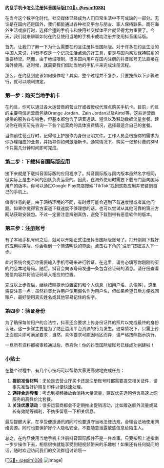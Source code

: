 **约旦手机卡怎么注册抖音国际版[[TG💪+ @esim1088](https://t.me/s/esim1088)]**

在当今这个数字化时代，社交媒体已经成为人们日常生活中不可或缺的一部分。无论是在国内还是国外，我们都能通过各种社交平台与朋友、家人保持联系。而在海外生活或旅行时，选择合适的手机卡和使用社交媒体平台就显得尤为重要了。今天，我们就来聊聊如何在约旦使用当地的手机卡成功注册并使用抖音国际版。

首先，让我们了解一下为什么需要在约旦注册抖音国际版。对于许多在约旦生活的中国人来说，抖音不仅是一个记录生活点滴的好工具，更是与国内亲友保持联系的重要桥梁。然而，由于地域限制，很多国内用户在国内注册的抖音账号无法直接在海外使用。这时候，就需要我们借助当地的手机卡来完成注册流程。

那么，在约旦到底该如何操作呢？其实，整个过程并不复杂，只要按照以下步骤进行，就可以顺利搞定。

### 第一步：购买当地手机卡

在约旦，你可以通过各大运营商的营业厅或者授权代理点购买手机卡。目前，约旦的主要电信运营商包括Orange Jordan、Zain Jordan以及Airtel等。这些运营商提供的服务各有特色，但基本都包含了语音通话、短信以及移动数据流量套餐。建议你在购买前先咨询一下各个运营商的具体资费情况，选择最适合自己的套餐。

当你前往营业厅时，记得带上护照作为身份证明文件。工作人员会根据你的需求为你办理相应的业务，并指导你如何激活新卡。通常情况下，购买一张预付费的SIM卡只需几分钟时间即可完成。

### 第二步：下载抖音国际版应用

接下来就是下载抖音国际版的应用程序了。抖音国际版与国内版本虽然名字相同，但实际上是由不同的团队负责运营的。因此，在海外使用时需要下载专门面向国际用户的版本。你可以通过Google Play商店搜索“TikTok”找到这款应用并安装到自己的手机上。

值得注意的是，由于网络环境的不同，有时候可能会遇到下载速度慢或者其他问题。如果你觉得官方渠道下载速度不够理想的话，也可以尝试从其他可靠的第三方网站获取安装包。不过一定要注意辨别真伪，避免下载到带有恶意软件的版本。

### 第三步：注册账号

有了本地手机号码之后，就可以开始正式注册抖音国际版账号了。打开刚刚下载好的应用程序后，你会看到一个简洁明快的界面。点击右下角的“注册”按钮进入下一步。

此时系统会提示你需要输入手机号码来进行验证。在这里，请务必填写你刚刚购买的约旦本地号码。随后，抖音会向该号码发送一条包含验证码的消息。请仔细查看短信内容并将验证码填入相应的位置。

完成以上步骤后，继续按照提示设置密码和个人信息（如用户名、头像等）。这里需要注意一点：虽然抖音允许用户使用假名作为用户名，但如果希望日后方便找回账户，最好使用真实姓名或其他容易记住的名字。

### 第四步：验证身份

为了确保每位用户的合法性，抖音还会要求上传身份证件的照片以完成最终的身份认证。这一步骤主要是为了防止滥用平台资源的行为发生。通常情况下，只需上传正面照片即可满足要求；当然，具体要求可能因地区而异，请严格按照指示执行。

一旦所有资料都被审核通过后，恭喜你！你的抖音国际版账号已经成功创建啦！

### 小贴士

在整个过程中，有几个小技巧可以帮助大家更高效地完成任务：

1. **提前准备材料**：无论是去营业厅买卡还是注册账号时都需要提交相关证件，请事先准备好护照复印件以便快速处理。
2. **选择合适套餐**：考虑到视频播放会消耗大量流量，建议优先选购包含高速上网服务的高性价比套餐。
3. **关注优惠活动**：很多运营商都会不定期推出促销活动，比如赠送额外流量或延长有效期等福利，不妨多留意一下相关信息。

最后提醒大家，在享受便捷通讯的同时也要遵守当地法律法规，合理合法地使用网络资源。同时也要保护好个人隐私安全，不要随意泄露敏感信息给陌生人。

总之，在约旦使用当地手机卡注册抖音国际版并不是一件难事。只要按照上述指南一步步操作下去，相信很快就能享受到短视频带来的乐趣啦！如果还有任何疑问的话，随时欢迎访问我们的交流群组讨论哦～

[[TG💪+ @esim1088](https://t.me/s/esim1088) ![Image](https://i.postimg.cc/4NQfJmqS/Snipaste-2025-05-13-00-14-12.png)]